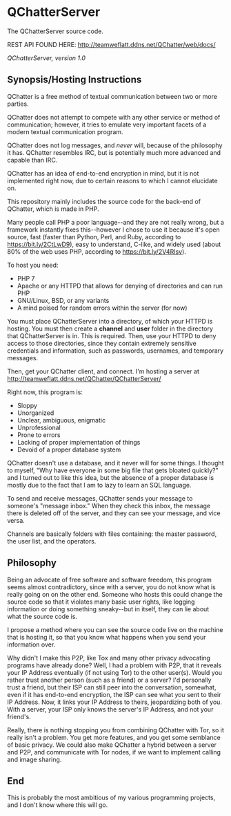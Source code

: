 # QChatterServer
The QChatterServer source code.

REST API FOUND HERE: http://teamweflatt.ddns.net/QChatter/web/docs/

*QChatterServer, version 1.0*
## Synopsis/Hosting Instructions

QChatter is a free method of textual communication between two or more parties. 

QChatter does not attempt to compete with any other service or method of communication; however, it tries to emulate very important facets of a modern textual communication program. 

QChatter does not log messages, and *never* will, because of the philosophy it has. QChatter resembles IRC, but is potentially much more advanced and capable than IRC.

QChatter has an idea of end-to-end encryption in mind, but it is not implemented right now, due to certain reasons to which I cannot elucidate on.

This repository mainly includes the source code for the back-end of QChatter, which is made in PHP. 

Many people call PHP a poor language--and they are not really wrong, but a framework instantly fixes this--however I chose to use it because it's open source, fast (faster than Python, Perl, and Ruby, according to https://bit.ly/2CtLwD9), easy to understand, C-like, and widely used (about 80% of the web uses PHP, according to https://bit.ly/2V4RIsv).

To host you need:

 - PHP 7
 - Apache or any HTTPD that allows for denying of directories and can run PHP
 - GNU/Linux, BSD, or any variants
 - A mind poised for random errors within the server (for now)
 
 You must place QChatterServer into a directory, of which your HTTPD is hosting. You must then create a **channel** and **user** folder in the directory that QChatterServer is in. This is required. Then, use your HTTPD to deny access to those directories, since they contain extremely sensitive credentials and information, such as passwords, usernames, and temporary messages.

Then, get your QChatter client, and connect. I'm hosting a server at http://teamweflatt.ddns.net/QChatter/QChatterServer/


Right now, this program is:

 - Sloppy
 - Unorganized
 - Unclear, ambiguous, enigmatic
 - Unprofessional
 - Prone to errors
 - Lacking of proper implementation of things
 - Devoid of a proper database system
 
QChatter doesn't use a database, and it never will for some things. I thought to myself, "Why have everyone in some big file that gets bloated quickly?" and I turned out to like this idea, but the absence of a proper database is mostly due to the fact that I am to lazy to learn an SQL language.

To send and receive messages, QChatter sends your message to someone's "message inbox." When they check this inbox, the message there is deleted off of the server, and they can see your message, and vice versa. 

Channels are basically folders with files containing: the master password, the user list, and the operators. 

## Philosophy

Being an advocate of free software and software freedom, this program seems almost contradictory, since with a server, you do not know what is really going on on the other end. Someone who hosts this could change the source code so that it violates many basic user rights, like logging information or doing something sneaky--but in itself, they can lie about what the source code is.

I propose a method where you can see the source code live on the machine that is hosting it, so that you know what happens when you send your information over. 

Why didn't I make this P2P, like Tox and many other privacy advocating programs have already done? Well, I had a problem with P2P, that it reveals your IP Address eventually (if not using Tor) to the other user(s). Would you rather trust another person (such as a friend) or a server? I'd personally trust a friend, but their ISP can still peer into the conversation, somewhat, even if it has end-to-end encryption, the ISP can see what *you* sent to their IP Address. Now, it links your IP Address to theirs, jeopardizing both of you. With a server, your ISP only knows the server's IP Address, and not your friend's. 

Really, there is nothing stopping you from combining QChatter with Tor, so it really isn't a problem. You get more features, and you get some semblance of basic privacy. We could also make QChatter a hybrid between a server and P2P, and communicate with Tor nodes, if we want to implement calling and image sharing.

## End
This is probably the most ambitious of my various programming projects, and I don't know where this will go.

 
